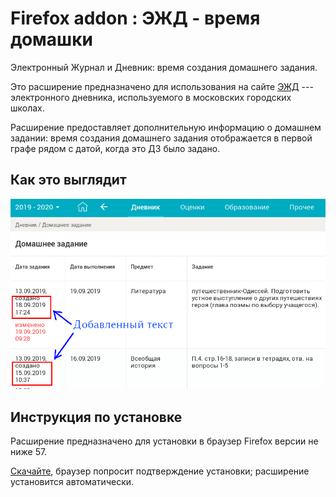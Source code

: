 # Firefox addon : ЭЖД - время домашки
Электронный Журнал и Дневник: время создания домашнего задания.

Это расширение предназначено для использования на сайте [ЭЖД](https://dnevnik.mos.ru) ---
электронного дневника, используемого в московских городских школах.

Расширение предоставляет дополнительную информацию о домашнем задании: время
создания домашнего задания отображается в первой графе рядом
с датой, когда это ДЗ было задано.

## Как это выглядит
![Скриншот](screenshots/screenshot.png)

## Инструкция по установке
Расширение предназначено для установки в браузер Firefox версии не ниже 57.

[Скачайте](https://github.com/olekhov/ejd-homework-time/releases/download/v1.0/ejd_homework_time-1.0-an+fx.xpi),
браузер попросит подтверждение установки; расширение установится автоматически.

